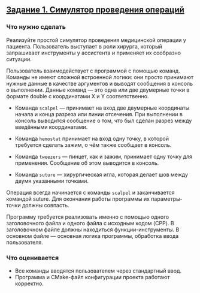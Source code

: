 ## [Задание 1. Симулятор проведения операций]()
### Что нужно сделать

Реализуйте простой симулятор проведения медицинской операции у пациента. Пользователь выступает в роли хирурга, который запрашивает инструменты у ассистента и применяет их сообразно ситуации.

Пользователь взаимодействует с программой с помощью команд. Команды не имеют сложной встроенной логики: они просто принимают нужные данные в качестве аргументов и выводят сообщения в консоль о выполнении. Данные команд — это одна или две двумерные точки в формате double с координатами X и Y соответственно.

- Команда `scalpel` — принимает на вход две двумерные координаты начала и конца разреза или линии отсечения. При выполнении в консоль выводится сообщение о том, что был сделан разрез между введёнными координатами.

- Команда `hemostat` принимает на вход одну точку, в которой требуется сделать зажим, о чём также сообщает в консоль.

- Команда `tweezers` — пинцет, как и зажим, принимает одну точку для применения. Сообщение об этом выводится в консоль.

- Команда `suture` — хирургическая игла, которая делает шов между двумя указанными точками.

Операция всегда начинается с команды `scalpel` и заканчивается командой suture. Для окончания работы программы их параметры-точки должны совпасть.

Программу требуется реализовать именно с помощью одного заголовочного файла и одного файла с исходным кодом (CPP). В заголовочном файле должны находиться функции-инструменты. В основном файле — основная логика программы, обработка ввода пользователя.

### Что оценивается
* Все команды вводятся пользователем через стандартный ввод.
* Программа и CMake-файл конфигурации проекта работают корректно.
